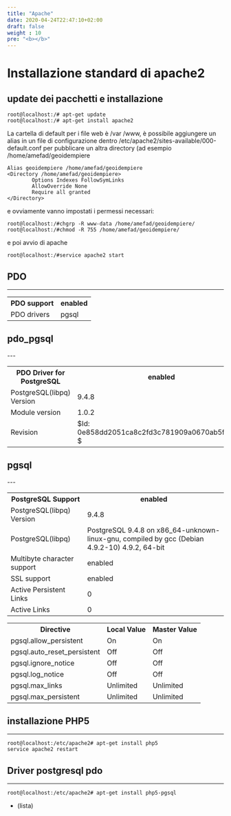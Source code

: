 ```yaml
---
title: "Apache"
date: 2020-04-24T22:47:10+02:00
draft: false
weight : 10
pre: "<b></b>"
---
```

# Installazione standard di apache2

## **update dei pacchetti e installazione**

```
root@localhost:/# apt-get update
root@localhost:/# apt-get install apache2
```

La cartella di default per i file web è /var /www, è possibile aggiungere un alias in un file di configurazione dentro 
/etc/apache2/sites-available/000-default.conf 
per pubblicare un altra directory (ad esempio /home/amefad/geoidempiere

    Alias geoidempiere /home/amefad/geoidempiere
    <Directory /home/amefad/geoidempiere>
            Options Indexes FollowSymLinks
            AllowOverride None
            Require all granted
    </Directory>

e ovviamente vanno impostati i permessi necessari:

```
root@localhost:/#chgrp -R www-data /home/amefad/geoidempiere/
root@localhost:/#chmod -R 755 /home/amefad/geoidempiere/
```

e poi avvio di apache

```
root@localhost:/#service apache2 start
```

<h2><a name="module_PDO">PDO</a></h2>

---

<table>
<tr class="h"><th>PDO support</th><th>enabled</th></tr>
<tr><td class="e">PDO drivers </td><td class="v">pgsql </td></tr>
</table>

<h2><a name="module_pdo_pgsql">pdo_pgsql</a></h2>
---
<table>
<tr class="h"><th>PDO Driver for PostgreSQL</th><th>enabled</th></tr>
<tr><td class="e">PostgreSQL(libpq) Version </td><td class="v">9.4.8 </td></tr>
<tr><td class="e">Module version </td><td class="v">1.0.2 </td></tr>
<tr><td class="e">Revision </td><td class="v"> $Id: 0e858dd2051ca8c2fd3c781909a0670ab5fecd36 $  </td></tr>
</table>


<h2><a name="module_pgsql">pgsql</a></h2>
---
<table>
<tr class="h"><th>PostgreSQL Support</th><th>enabled</th></tr>
<tr><td class="e">PostgreSQL(libpq) Version </td><td class="v">9.4.8 </td></tr>
<tr><td class="e">PostgreSQL(libpq)  </td><td class="v">PostgreSQL 9.4.8 on x86_64-unknown-linux-gnu, compiled by gcc (Debian 4.9.2-10) 4.9.2, 64-bit </td></tr>
<tr><td class="e">Multibyte character support </td><td class="v">enabled </td></tr>
<tr><td class="e">SSL support </td><td class="v">enabled </td></tr>
<tr><td class="e">Active Persistent Links </td><td class="v">0 </td></tr>
<tr><td class="e">Active Links </td><td class="v">0 </td></tr>
</table>
<table>
<tr class="h"><th>Directive</th><th>Local Value</th><th>Master Value</th></tr>
<tr><td class="e">pgsql.allow_persistent</td><td class="v">On</td><td class="v">On</td></tr>
<tr><td class="e">pgsql.auto_reset_persistent</td><td class="v">Off</td><td class="v">Off</td></tr>
<tr><td class="e">pgsql.ignore_notice</td><td class="v">Off</td><td class="v">Off</td></tr>
<tr><td class="e">pgsql.log_notice</td><td class="v">Off</td><td class="v">Off</td></tr>
<tr><td class="e">pgsql.max_links</td><td class="v">Unlimited</td><td class="v">Unlimited</td></tr>
<tr><td class="e">pgsql.max_persistent</td><td class="v">Unlimited</td><td class="v">Unlimited</td></tr>
</table>

## installazione PHP5

---

```
root@localhost:/etc/apache2# apt-get install php5
service apache2 restart
```

## Driver postgresql pdo

---

```
root@localhost:/etc/apache2# apt-get install php5-pgsql
```



* (lista)
